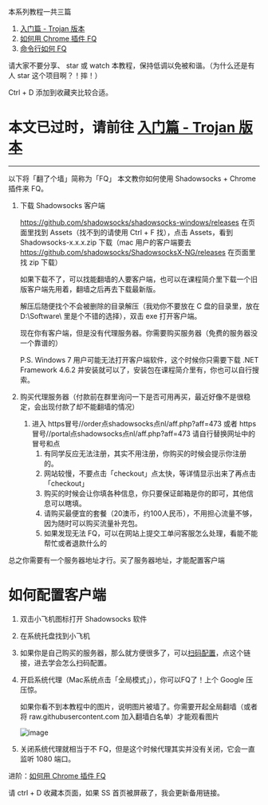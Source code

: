 本系列教程一共三篇

1. [入门篇 - Trojan 版本](https://github.com/sun-shadow/Surf_the_Internet/blob/master/%E5%85%A5%E9%97%A8%E7%AF%87%20-%20Trojan%20%E7%89%88%E6%9C%AC.md)
2. [如何用 Chrome 插件 FQ](https://github.com/sun-shadow/Surf_the_Internet/blob/master/%E6%8F%92%E4%BB%B6%E7%AF%87.md)
3. [命令行如何 FQ](https://github.com/sun-shadow/Surf_the_Internet/blob/master/%E5%91%BD%E4%BB%A4%E8%A1%8C%E7%AF%87.md)

请大家不要分享、 star 或 watch 本教程，保持低调以免被和谐。（为什么还是有人 star 这个项目啊？！摔！）

Ctrl + D 添加到收藏夹比较合适。



# 本文已过时，请前往 [入门篇 - Trojan 版本](https://github.com/sun-shadow/Surf_the_Internet/blob/master/%E5%85%A5%E9%97%A8%E7%AF%87%20-%20Trojan%20%E7%89%88%E6%9C%AC.md)

---


以下将「翻了个墙」简称为「FQ」
本文教你如何使用 Shadowsocks + Chrome 插件来 FQ。

1. 下载 Shadowsocks 客户端

    https://github.com/shadowsocks/shadowsocks-windows/releases 在页面里找到 Assets（找不到的请使用 Ctrl + F 找），点击 Assets，看到 Shadowsocks-x.x.x.zip 下载（mac 用户的客户端要去 https://github.com/shadowsocks/ShadowsocksX-NG/releases 在页面里找 zip 下载）

    如果下载不了，可以找能翻墙的人要客户端，也可以在课程简介里下载一个旧版客户端先用着，翻墙之后再去下载最新版。

    解压后随便找个不会被删除的目录解压（我劝你不要放在 C 盘的目录里，放在 D:\Software\ 里是个不错的选择），双击 exe 打开客户端。

    现在你有客户端，但是没有代理服务器。你需要购买服务器（免费的服务器没一个靠谱的）

    P.S. Windows 7 用户可能无法打开客户端软件，这个时候你只需要下载 .NET Framework 4.6.2 并安装就可以了，安装包在课程简介里有，你也可以自行搜索。


2. 购买代理服务器（付款前在群里询问一下是否可用再买，最近好像不是很稳定，会出现付款了却不能翻墙的情况）
    1. 进入 https冒号//order点shadowsocks点nl/aff.php?aff=473  或者 https冒号//portal点shadowsocks点nl/aff.php?aff=473 请自行替换网址中的冒号和点
        1. 有同学反应无法注册，其实不用注册，你购买的时候会提示你注册的。
        2. 网站较慢，不要点击「checkout」点太快，等详情显示出来了再点击「checkout」
        3. 购买的时候会让你填各种信息，你只要保证邮箱是你的即可，其他信息可以瞎填。
        4. 请购买最便宜的套餐（20澳币，约100人民币），不用担心流量不够，因为随时可以购买流量补充包。
        5. 如果发现无法 FQ，可以在网站上提交工单问客服怎么处理，看能不能帮忙或者退款什么的
   
总之你需要有一个服务器地址才行。买了服务器地址，才能配置客户端

# 如何配置客户端

1. 双击小飞机图标打开 Shadowsocks 软件
2. 在系统托盘找到小飞机
3. 如果你是自己购买的服务器，那么就方便很多了，可以[扫码配置](https://github.com/sun-shadow/Surf_the_Internet/blob/master/%E5%A6%82%E4%BD%95%E6%89%AB%E7%A0%81%E9%85%8D%E7%BD%AE.md)，点这个链接，进去学会怎么扫码配置。


4. 开启系统代理（Mac系统点击「全局模式」），你可以FQ了！上个 Google 压压惊。
    
    如果你看不到本教程中的图片，说明图片被墙了。你需要开起全局翻墙（或者将 raw.githubusercontent.com 加入翻墙白名单）才能观看图片

    ![image](1.png)


5. 关闭系统代理就相当于不 FQ，但是这个时候代理其实并没有关闭，它会一直监听 1080 端口。



进阶：[如何用 Chrome 插件 FQ](https://github.com/sun-shadow/Surf_the_Internet/blob/master/%E6%8F%92%E4%BB%B6%E7%AF%87.md)

请 ctrl + D 收藏本页面，如果 SS 首页被屏蔽了，我会更新备用链接。
